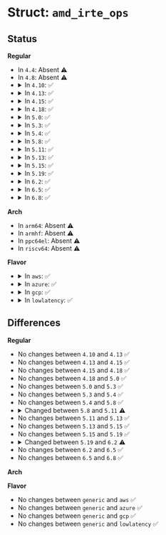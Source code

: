 # Struct: <code>amd_irte_ops</code>

## Status
<b>Regular</b>
<ul>
<li>
In <code>4.4</code>: Absent ⚠️
</li>
<li>
In <code>4.8</code>: Absent ⚠️
</li>
<li>
<details>
<summary>In <code>4.10</code>: ✅</summary>

```c
struct amd_irte_ops {
    void (*prepare)(void *, u32, u32, u8, u32, int);
    void (*activate)(void *, u16, u16);
    void (*deactivate)(void *, u16, u16);
    void (*set_affinity)(void *, u16, u16, u8, u32);
    void * (*get)(struct irq_remap_table *, int);
    void (*set_allocated)(struct irq_remap_table *, int);
    bool (*is_allocated)(struct irq_remap_table *, int);
    void (*clear_allocated)(struct irq_remap_table *, int);
};
```
</details>
</li>
<li>
<details>
<summary>In <code>4.13</code>: ✅</summary>

```c
struct amd_irte_ops {
    void (*prepare)(void *, u32, u32, u8, u32, int);
    void (*activate)(void *, u16, u16);
    void (*deactivate)(void *, u16, u16);
    void (*set_affinity)(void *, u16, u16, u8, u32);
    void * (*get)(struct irq_remap_table *, int);
    void (*set_allocated)(struct irq_remap_table *, int);
    bool (*is_allocated)(struct irq_remap_table *, int);
    void (*clear_allocated)(struct irq_remap_table *, int);
};
```
</details>
</li>
<li>
<details>
<summary>In <code>4.15</code>: ✅</summary>

```c
struct amd_irte_ops {
    void (*prepare)(void *, u32, u32, u8, u32, int);
    void (*activate)(void *, u16, u16);
    void (*deactivate)(void *, u16, u16);
    void (*set_affinity)(void *, u16, u16, u8, u32);
    void * (*get)(struct irq_remap_table *, int);
    void (*set_allocated)(struct irq_remap_table *, int);
    bool (*is_allocated)(struct irq_remap_table *, int);
    void (*clear_allocated)(struct irq_remap_table *, int);
};
```
</details>
</li>
<li>
<details>
<summary>In <code>4.18</code>: ✅</summary>

```c
struct amd_irte_ops {
    void (*prepare)(void *, u32, u32, u8, u32, int);
    void (*activate)(void *, u16, u16);
    void (*deactivate)(void *, u16, u16);
    void (*set_affinity)(void *, u16, u16, u8, u32);
    void * (*get)(struct irq_remap_table *, int);
    void (*set_allocated)(struct irq_remap_table *, int);
    bool (*is_allocated)(struct irq_remap_table *, int);
    void (*clear_allocated)(struct irq_remap_table *, int);
};
```
</details>
</li>
<li>
<details>
<summary>In <code>5.0</code>: ✅</summary>

```c
struct amd_irte_ops {
    void (*prepare)(void *, u32, u32, u8, u32, int);
    void (*activate)(void *, u16, u16);
    void (*deactivate)(void *, u16, u16);
    void (*set_affinity)(void *, u16, u16, u8, u32);
    void * (*get)(struct irq_remap_table *, int);
    void (*set_allocated)(struct irq_remap_table *, int);
    bool (*is_allocated)(struct irq_remap_table *, int);
    void (*clear_allocated)(struct irq_remap_table *, int);
};
```
</details>
</li>
<li>
<details>
<summary>In <code>5.3</code>: ✅</summary>

```c
struct amd_irte_ops {
    void (*prepare)(void *, u32, u32, u8, u32, int);
    void (*activate)(void *, u16, u16);
    void (*deactivate)(void *, u16, u16);
    void (*set_affinity)(void *, u16, u16, u8, u32);
    void * (*get)(struct irq_remap_table *, int);
    void (*set_allocated)(struct irq_remap_table *, int);
    bool (*is_allocated)(struct irq_remap_table *, int);
    void (*clear_allocated)(struct irq_remap_table *, int);
};
```
</details>
</li>
<li>
<details>
<summary>In <code>5.4</code>: ✅</summary>

```c
struct amd_irte_ops {
    void (*prepare)(void *, u32, u32, u8, u32, int);
    void (*activate)(void *, u16, u16);
    void (*deactivate)(void *, u16, u16);
    void (*set_affinity)(void *, u16, u16, u8, u32);
    void * (*get)(struct irq_remap_table *, int);
    void (*set_allocated)(struct irq_remap_table *, int);
    bool (*is_allocated)(struct irq_remap_table *, int);
    void (*clear_allocated)(struct irq_remap_table *, int);
};
```
</details>
</li>
<li>
<details>
<summary>In <code>5.8</code>: ✅</summary>

```c
struct amd_irte_ops {
    void (*prepare)(void *, u32, u32, u8, u32, int);
    void (*activate)(void *, u16, u16);
    void (*deactivate)(void *, u16, u16);
    void (*set_affinity)(void *, u16, u16, u8, u32);
    void * (*get)(struct irq_remap_table *, int);
    void (*set_allocated)(struct irq_remap_table *, int);
    bool (*is_allocated)(struct irq_remap_table *, int);
    void (*clear_allocated)(struct irq_remap_table *, int);
};
```
</details>
</li>
<li>
<details>
<summary>In <code>5.11</code>: ✅</summary>

```c
struct amd_irte_ops {
    void (*prepare)(void *, u32, bool, u8, u32, int);
    void (*activate)(void *, u16, u16);
    void (*deactivate)(void *, u16, u16);
    void (*set_affinity)(void *, u16, u16, u8, u32);
    void * (*get)(struct irq_remap_table *, int);
    void (*set_allocated)(struct irq_remap_table *, int);
    bool (*is_allocated)(struct irq_remap_table *, int);
    void (*clear_allocated)(struct irq_remap_table *, int);
};
```
</details>
</li>
<li>
<details>
<summary>In <code>5.13</code>: ✅</summary>

```c
struct amd_irte_ops {
    void (*prepare)(void *, u32, bool, u8, u32, int);
    void (*activate)(void *, u16, u16);
    void (*deactivate)(void *, u16, u16);
    void (*set_affinity)(void *, u16, u16, u8, u32);
    void * (*get)(struct irq_remap_table *, int);
    void (*set_allocated)(struct irq_remap_table *, int);
    bool (*is_allocated)(struct irq_remap_table *, int);
    void (*clear_allocated)(struct irq_remap_table *, int);
};
```
</details>
</li>
<li>
<details>
<summary>In <code>5.15</code>: ✅</summary>

```c
struct amd_irte_ops {
    void (*prepare)(void *, u32, bool, u8, u32, int);
    void (*activate)(void *, u16, u16);
    void (*deactivate)(void *, u16, u16);
    void (*set_affinity)(void *, u16, u16, u8, u32);
    void * (*get)(struct irq_remap_table *, int);
    void (*set_allocated)(struct irq_remap_table *, int);
    bool (*is_allocated)(struct irq_remap_table *, int);
    void (*clear_allocated)(struct irq_remap_table *, int);
};
```
</details>
</li>
<li>
<details>
<summary>In <code>5.19</code>: ✅</summary>

```c
struct amd_irte_ops {
    void (*prepare)(void *, u32, bool, u8, u32, int);
    void (*activate)(void *, u16, u16);
    void (*deactivate)(void *, u16, u16);
    void (*set_affinity)(void *, u16, u16, u8, u32);
    void * (*get)(struct irq_remap_table *, int);
    void (*set_allocated)(struct irq_remap_table *, int);
    bool (*is_allocated)(struct irq_remap_table *, int);
    void (*clear_allocated)(struct irq_remap_table *, int);
};
```
</details>
</li>
<li>
<details>
<summary>In <code>6.2</code>: ✅</summary>

```c
struct amd_irte_ops {
    void (*prepare)(void *, u32, bool, u8, u32, int);
    void (*activate)(struct amd_iommu *, void *, u16, u16);
    void (*deactivate)(struct amd_iommu *, void *, u16, u16);
    void (*set_affinity)(struct amd_iommu *, void *, u16, u16, u8, u32);
    void * (*get)(struct irq_remap_table *, int);
    void (*set_allocated)(struct irq_remap_table *, int);
    bool (*is_allocated)(struct irq_remap_table *, int);
    void (*clear_allocated)(struct irq_remap_table *, int);
};
```
</details>
</li>
<li>
<details>
<summary>In <code>6.5</code>: ✅</summary>

```c
struct amd_irte_ops {
    void (*prepare)(void *, u32, bool, u8, u32, int);
    void (*activate)(struct amd_iommu *, void *, u16, u16);
    void (*deactivate)(struct amd_iommu *, void *, u16, u16);
    void (*set_affinity)(struct amd_iommu *, void *, u16, u16, u8, u32);
    void * (*get)(struct irq_remap_table *, int);
    void (*set_allocated)(struct irq_remap_table *, int);
    bool (*is_allocated)(struct irq_remap_table *, int);
    void (*clear_allocated)(struct irq_remap_table *, int);
};
```
</details>
</li>
<li>
<details>
<summary>In <code>6.8</code>: ✅</summary>

```c
struct amd_irte_ops {
    void (*prepare)(void *, u32, bool, u8, u32, int);
    void (*activate)(struct amd_iommu *, void *, u16, u16);
    void (*deactivate)(struct amd_iommu *, void *, u16, u16);
    void (*set_affinity)(struct amd_iommu *, void *, u16, u16, u8, u32);
    void * (*get)(struct irq_remap_table *, int);
    void (*set_allocated)(struct irq_remap_table *, int);
    bool (*is_allocated)(struct irq_remap_table *, int);
    void (*clear_allocated)(struct irq_remap_table *, int);
};
```
</details>
</li>
</ul>
<b>Arch</b>
<ul>
<li>
In <code>arm64</code>: Absent ⚠️
</li>
<li>
In <code>armhf</code>: Absent ⚠️
</li>
<li>
In <code>ppc64el</code>: Absent ⚠️
</li>
<li>
In <code>riscv64</code>: Absent ⚠️
</li>
</ul>
<b>Flavor</b>
<ul>
<li>
<details>
<summary>In <code>aws</code>: ✅</summary>

```c
struct amd_irte_ops {
    void (*prepare)(void *, u32, u32, u8, u32, int);
    void (*activate)(void *, u16, u16);
    void (*deactivate)(void *, u16, u16);
    void (*set_affinity)(void *, u16, u16, u8, u32);
    void * (*get)(struct irq_remap_table *, int);
    void (*set_allocated)(struct irq_remap_table *, int);
    bool (*is_allocated)(struct irq_remap_table *, int);
    void (*clear_allocated)(struct irq_remap_table *, int);
};
```
</details>
</li>
<li>
<details>
<summary>In <code>azure</code>: ✅</summary>

```c
struct amd_irte_ops {
    void (*prepare)(void *, u32, u32, u8, u32, int);
    void (*activate)(void *, u16, u16);
    void (*deactivate)(void *, u16, u16);
    void (*set_affinity)(void *, u16, u16, u8, u32);
    void * (*get)(struct irq_remap_table *, int);
    void (*set_allocated)(struct irq_remap_table *, int);
    bool (*is_allocated)(struct irq_remap_table *, int);
    void (*clear_allocated)(struct irq_remap_table *, int);
};
```
</details>
</li>
<li>
<details>
<summary>In <code>gcp</code>: ✅</summary>

```c
struct amd_irte_ops {
    void (*prepare)(void *, u32, u32, u8, u32, int);
    void (*activate)(void *, u16, u16);
    void (*deactivate)(void *, u16, u16);
    void (*set_affinity)(void *, u16, u16, u8, u32);
    void * (*get)(struct irq_remap_table *, int);
    void (*set_allocated)(struct irq_remap_table *, int);
    bool (*is_allocated)(struct irq_remap_table *, int);
    void (*clear_allocated)(struct irq_remap_table *, int);
};
```
</details>
</li>
<li>
<details>
<summary>In <code>lowlatency</code>: ✅</summary>

```c
struct amd_irte_ops {
    void (*prepare)(void *, u32, u32, u8, u32, int);
    void (*activate)(void *, u16, u16);
    void (*deactivate)(void *, u16, u16);
    void (*set_affinity)(void *, u16, u16, u8, u32);
    void * (*get)(struct irq_remap_table *, int);
    void (*set_allocated)(struct irq_remap_table *, int);
    bool (*is_allocated)(struct irq_remap_table *, int);
    void (*clear_allocated)(struct irq_remap_table *, int);
};
```
</details>
</li>
</ul>

## Differences
<b>Regular</b>
<ul>
<li>
No changes between <code>4.10</code> and <code>4.13</code> ✅
</li>
<li>
No changes between <code>4.13</code> and <code>4.15</code> ✅
</li>
<li>
No changes between <code>4.15</code> and <code>4.18</code> ✅
</li>
<li>
No changes between <code>4.18</code> and <code>5.0</code> ✅
</li>
<li>
No changes between <code>5.0</code> and <code>5.3</code> ✅
</li>
<li>
No changes between <code>5.3</code> and <code>5.4</code> ✅
</li>
<li>
No changes between <code>5.4</code> and <code>5.8</code> ✅
</li>
<li>
<details>
<summary>Changed between <code>5.8</code> and <code>5.11</code> ⚠️</summary>
<ul>
<li>
<b>Field type changed. </b>
<code>void (*prepare)(void *, u32, u32, u8, u32, int)</code> ➡️ <code>void (*prepare)(void *, u32, bool, u8, u32, int)</code>
</li>
</ul>
</details>
</li>
<li>
No changes between <code>5.11</code> and <code>5.13</code> ✅
</li>
<li>
No changes between <code>5.13</code> and <code>5.15</code> ✅
</li>
<li>
No changes between <code>5.15</code> and <code>5.19</code> ✅
</li>
<li>
<details>
<summary>Changed between <code>5.19</code> and <code>6.2</code> ⚠️</summary>
<ul>
<li>
<b>Field type changed. </b>
<code>void (*activate)(void *, u16, u16)</code> ➡️ <code>void (*activate)(struct amd_iommu *, void *, u16, u16)</code>
</li>
<li>
<b>Field type changed. </b>
<code>void (*deactivate)(void *, u16, u16)</code> ➡️ <code>void (*deactivate)(struct amd_iommu *, void *, u16, u16)</code>
</li>
<li>
<b>Field type changed. </b>
<code>void (*set_affinity)(void *, u16, u16, u8, u32)</code> ➡️ <code>void (*set_affinity)(struct amd_iommu *, void *, u16, u16, u8, u32)</code>
</li>
</ul>
</details>
</li>
<li>
No changes between <code>6.2</code> and <code>6.5</code> ✅
</li>
<li>
No changes between <code>6.5</code> and <code>6.8</code> ✅
</li>
</ul>
<b>Arch</b>
<ul>
</ul>
<b>Flavor</b>
<ul>
<li>
No changes between <code>generic</code> and <code>aws</code> ✅
</li>
<li>
No changes between <code>generic</code> and <code>azure</code> ✅
</li>
<li>
No changes between <code>generic</code> and <code>gcp</code> ✅
</li>
<li>
No changes between <code>generic</code> and <code>lowlatency</code> ✅
</li>
</ul>

